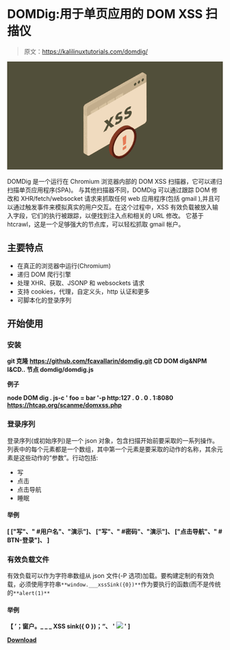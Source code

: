 # DOMDig:用于单页应用的 DOM XSS 扫描仪

> 原文：<https://kalilinuxtutorials.com/domdig/>

[![](img//920affa00eabdbd00bc3a25779d238d9.png)](https://blogger.googleusercontent.com/img/b/R29vZ2xl/AVvXsEg45zod210fKCGVcegNdjNwyngidYK1G5j4UQHwEcwuBtXBEukcM9EiU_nYxzA1uBPaOJFS8EKC0RE9JT_U9myva2Y-JMua5hFD2ST1fD-a1ri5pJWIuoZGoopWjPgD_k6zcKVUwdQua7wwg0QWxUqMy-HZ2PK1Hh3CXXqeE9ariUgPS9YlvwVufexU/s728/Cross-Site-Scripting-XSS-Attacks%20(1).png)

DOMDig 是一个运行在 Chromium 浏览器内部的 DOM XSS 扫描器，它可以递归扫描单页应用程序(SPA)。
与其他扫描器不同，DOMDig 可以通过跟踪 DOM 修改和 XHR/fetch/websocket 请求来抓取任何 web 应用程序(包括 gmail ),并且可以通过触发事件来模拟真实的用户交互。在这个过程中，XSS 有效负载被放入输入字段，它们的执行被跟踪，以便找到注入点和相关的 URL 修改。
它基于 htcrawl，这是一个足够强大的节点库，可以轻松抓取 gmail 帐户。

## 主要特点

*   在真正的浏览器中运行(Chromium)
*   递归 DOM 爬行引擎
*   处理 XHR、获取、JSONP 和 websockets 请求
*   支持 cookies，代理，自定义头，http 认证和更多
*   可脚本化的登录序列

## 开始使用

### 安装

**git 克隆 https://github.com/fcavallarin/domdig.git
CD DOM dig&NPM I&CD..
节点 domdig/domdig.js**

**例子**

**node DOM dig . js-c ' foo = bar '-p http:127 . 0 . 0 . 1:8080 https://htcap.org/scanme/domxss.php**

### 登录序列

登录序列(或初始序列)是一个 json 对象，包含扫描开始前要采取的一系列操作。列表中的每个元素都是一个数组，其中第一个元素是要采取的动作的名称，其余元素是这些动作的“参数”。行动包括:

*   写
*   点击
*   点击导航
*   睡眠

#### 举例

**[
["写"、" #用户名"、"演示"]、
["写"、" #密码"、"演示"]、
["点击导航"、" # BTN-登录"]、
]**

### 有效负载文件

有效负载可以作为字符串数组从 json 文件(-P 选项)加载。要构建定制的有效负载，必须使用字符串`**window.___xssSink({0})**`作为要执行的函数(而不是传统的`**alert(1)**`

#### 举例

**【
’；窗户。_ _ _ XSS sink({ 0 })；“、
' ![](img//9a11002d14ee21f54b81445816f527b2.png) '
]**

[**Download**](https://github.com/fcavallarin/domdig)